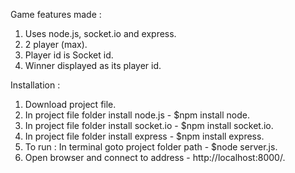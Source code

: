 

Game features made :

1. Uses node.js, socket.io and express.
2. 2 player (max).
3. Player id is Socket id.
4. Winner displayed as its player id.


Installation :

1. Download project file.
2. In project file folder install node.js - $npm install node.
3. In project file folder install socket.io - $npm install socket.io.
4. In project file folder install express - $npm install express.
5. To run : In terminal goto project folder path - $node server.js.
6. Open browser and connect to address - http://localhost:8000/.
